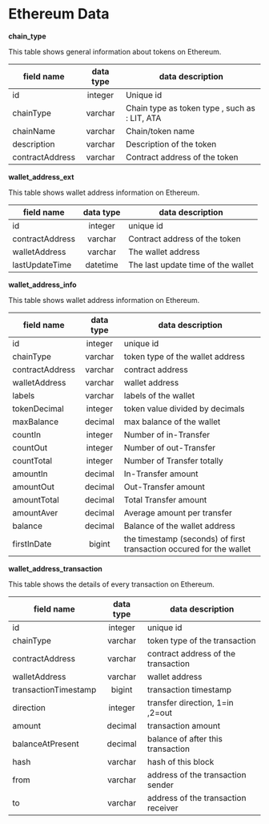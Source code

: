 # Ethereum Data

**chain_type**

This table shows general information about tokens on Ethereum.

| field name        | data type         | data description             |
| ------------------|:-----------------:| ---------------------------- |
| id                | integer           | Unique id                    |
| chainType         | varchar           | Chain type as token type , such as : LIT, ATA                             |
| chainName         | varchar           | Chain/token name                             |
| description       | varchar           | Description of the token                             |
| contractAddress   | varchar           | Contract address of the token                             |


**wallet_address_ext**

This table shows wallet address information on Ethereum.

| field name                  | data type         | data description             |
| ----------------------------|:-----------------:| ---------------------------- |
| id                          | integer           | unique id                    |
| contractAddress             | varchar           | Contract address of the token                             |
| walletAddress               | varchar           | The wallet address                            |
| lastUpdateTime              | datetime          | The last update time of the wallet                             |


**wallet_address_info**

This table shows wallet address information on Ethereum.

| field name              | data type         | data description             |
| ------------------------|:-----------------:| ---------------------------- |
| id                      | integer           | unique id                    |
| chainType               | varchar           | token type of the wallet address                             |
| contractAddress         | varchar           | contract address                             |
| walletAddress           | varchar           | wallet address                             |
| labels                  | varchar           | labels of the wallet                             |
| tokenDecimal            | integer           | token value divided by decimals                             |
| maxBalance              | decimal           | max balance of the wallet                             |
| countIn                 | integer           | Number of in-Transfer                             |
| countOut                | integer           | Number of out-Transfer                             |
| countTotal              | integer           | Number of Transfer totally                             |
| amountIn                | decimal           | In-Transfer amount                             |
| amountOut               | decimal           | Out-Transfer amount                             |
| amountTotal             | decimal           | Total Transfer amount                             |
| amountAver              | decimal           | Average amount per transfer                             |
| balance                 | decimal           | Balance of the wallet address                             |
| firstInDate             | bigint            | the timestamp (seconds) of first transaction occured for the wallet           |


**wallet_address_transaction**

This table shows the details of every transaction on Ethereum.

| field name              | data type         | data description             |
| ------------------------|:-----------------:| ---------------------------- |
| id                      | integer           | unique id                    |
| chainType               | varchar           | token type of the transaction                             |
| contractAddress         | varchar           | contract address of the transaction                             |
| walletAddress           | varchar           | wallet address                            |
| transactionTimestamp    | bigint            | transaction timestamp                             |
| direction               | integer           | transfer direction, 1=in ,2=out                             |
| amount                  | decimal           | transaction amount                             |
| balanceAtPresent        | decimal           | balance of after this transaction                             |
| hash                    | varchar           | hash of this block                            |
| from                    | varchar           | address of the transaction sender                             |
| to                      | varchar           | address of the transaction receiver                             |

